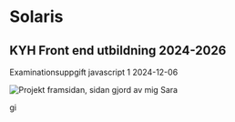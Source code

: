 # Solaris 
## KYH Front end utbildning 2024-2026
Examinationsuppgift javascript 1 2024-12-06

![Projekt framsidan, sidan gjord av mig Sara](<../../../OneDrive/Bilder/Skärmbilder/Skärmbild 2024-12-06 122957.png>)

gi